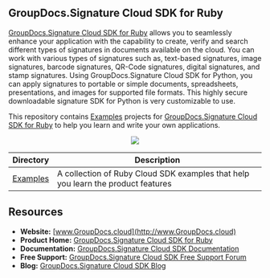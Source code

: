 ## GroupDocs.Signature Cloud SDK for Ruby

[GroupDocs.Signature Cloud SDK for Ruby](https://products.groupdocs.cloud/Signature/Ruby) allows you to seamlessly enhance your application with the capability to create, verify and search different types of signatures in documents available on the ‎cloud. You can work with various types of signatures such as, text-based signatures, image signatures, ‎barcode signatures, QR-Code signatures, digital signatures, and stamp signatures. Using ‎GroupDocs.Signature Cloud SDK for Python, you can apply signatures to portable or simple ‎documents, spreadsheets, presentations, and images for supported file formats. This highly secure ‎downloadable signature SDK for Python is very customizable to use.‎

This repository contains [Examples](Examples) projects for [GroupDocs.Signature Cloud SDK for Ruby](https://products.groupdocs.cloud/Signature/Ruby) to help you learn and write your own applications.

<p align="center">

  <a title="Download complete GroupDocs.Signature Cloud SDK Examples for Ruby source code" href="https://github.com/groupdocs-signature-cloud/groupdocs-signature-cloud-ruby-samples/archive/master.zip">
	<img src="https://raw.github.com/AsposeExamples/java-examples-dashboard/master/images/downloadZip-Button-Large.png" />
  </a>
</p>

Directory | Description
--------- | -----------
[Examples](Examples)  | A collection of Ruby Cloud SDK examples that help you learn the product features

## Resources

+ **Website:** [www.GroupDocs.cloud](http://www.GroupDocs.cloud)
+ **Product Home:** [GroupDocs.Signature Cloud SDK for Ruby](https://products.groupdocs.cloud/Signature/Ruby)
+ **Documentation:** [GroupDocs.Signature Cloud SDK Documentation](https://docs.groupdocs.cloud/display/Signaturecloud/Home)
+ **Free Support:** [GroupDocs.Signature Cloud SDK Free Support Forum](https://forum.groupdocs.cloud/c/Signature)
+ **Blog:** [GroupDocs.Signature Cloud SDK Blog](https://blog.groupdocs.cloud/category/Signature/)